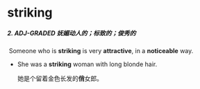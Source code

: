 # striking

##### 2. ADJ-GRADED 妩媚动人的；标致的；俊秀的

​	Someone who is **striking** is very **attractive**, in a **noticeable** way.

- She was a **striking** woman with long blonde hair.

  她是个留着金色长发的**俏**女郎。